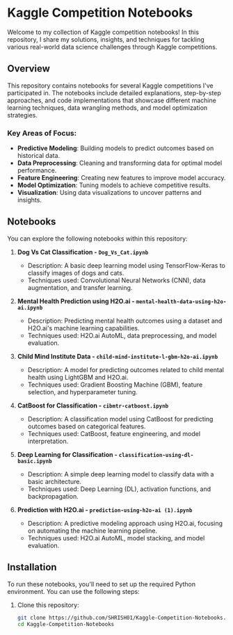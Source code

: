 # Kaggle Competition Notebooks

Welcome to my collection of Kaggle competition notebooks! In this repository, I share my solutions, insights, and techniques for tackling various real-world data science challenges through Kaggle competitions.

## Overview

This repository contains notebooks for several Kaggle competitions I've participated in. The notebooks include detailed explanations, step-by-step approaches, and code implementations that showcase different machine learning techniques, data wrangling methods, and model optimization strategies.

### Key Areas of Focus:
- **Predictive Modeling**: Building models to predict outcomes based on historical data.
- **Data Preprocessing**: Cleaning and transforming data for optimal model performance.
- **Feature Engineering**: Creating new features to improve model accuracy.
- **Model Optimization**: Tuning models to achieve competitive results.
- **Visualization**: Using data visualizations to uncover patterns and insights.

## Notebooks

You can explore the following notebooks within this repository:

1. **Dog Vs Cat Classification - `Dog_Vs_Cat.ipynb`**
   - Description: A basic deep learning model using TensorFlow-Keras to classify images of dogs and cats.
   - Techniques used: Convolutional Neural Networks (CNN), data augmentation, and transfer learning.

2. **Mental Health Prediction using H2O.ai - `mental-health-data-using-h2o-ai.ipynb`**
   - Description: Predicting mental health outcomes using a dataset and H2O.ai's machine learning capabilities.
   - Techniques used: H2O.ai AutoML, data preprocessing, and model evaluation.

3. **Child Mind Institute Data - `child-mind-institute-l-gbm-h2o-ai.ipynb`**
   - Description: A model for predicting outcomes related to child mental health using LightGBM and H2O.ai.
   - Techniques used: Gradient Boosting Machine (GBM), feature selection, and hyperparameter tuning.

4. **CatBoost for Classification - `cibmtr-catboost.ipynb`**
   - Description: A classification model using CatBoost for predicting outcomes based on categorical features.
   - Techniques used: CatBoost, feature engineering, and model interpretation.

5. **Deep Learning for Classification - `classification-using-dl-basic.ipynb`**
   - Description: A simple deep learning model to classify data with a basic architecture.
   - Techniques used: Deep Learning (DL), activation functions, and backpropagation.

6. **Prediction with H2O.ai - `prediction-using-h2o-ai (1).ipynb`**
   - Description: A predictive modeling approach using H2O.ai, focusing on automating the machine learning pipeline.
   - Techniques used: H2O.ai AutoML, model stacking, and model evaluation.

## Installation

To run these notebooks, you'll need to set up the required Python environment. You can use the following steps:

1. Clone this repository:
   ```bash
   git clone https://github.com/SHRISH01/Kaggle-Competition-Notebooks.git
   cd Kaggle-Competition-Notebooks
